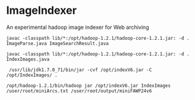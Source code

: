 # ImageIndexer
An experimental hadoop image indexer for Web archiving 

```javac -classpath lib/*:/opt/hadoop-1.2.1/hadoop-core-1.2.1.jar: -d .  ImageParse.java ImageSearchResult.java``` 

```javac -classpath lib/*:/opt/hadoop-1.2.1/hadoop-core-1.2.1.jar: -d . IndexImages.java ```

``` /usr/lib/jdk1.7.0_71/bin/jar -cvf /opt/indexV6.jar -C /opt/IndexImages/ .```  

```/opt/hadoop-1.2.1/bin/hadoop jar /opt/indexV6.jar IndexImages /user/root/miniArcs.txt /user/root/output/miniFAWP24v6``` 
